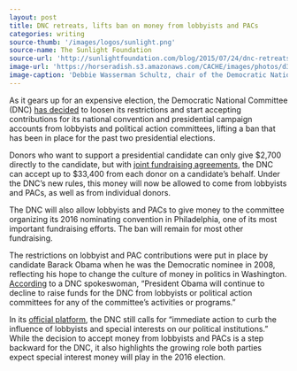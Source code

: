 ```yaml
---
layout: post
title: DNC retreats, lifts ban on money from lobbyists and PACs
categories: writing
source-thumb: '/images/logos/sunlight.png'
source-name: The Sunlight Foundation
source-url: 'http://sunlightfoundation.com/blog/2015/07/24/dnc-retreats-lifts-ban-on-money-from-lobbyists-and-pacs/'
image-url: 'https://horseradish.s3.amazonaws.com/CACHE/images/photos/d3/5e/d536db1143b2/debbie-wasserman-schultz-800.jpg'
image-caption: 'Debbie Wasserman Schultz, chair of the Democratic National Committee, speaks at the 2012 Democratic National Convention in Charlotte, N.C. (Photo credit: Christopher Dilts, Obama for America)'
---
```



As it gears up for an expensive election, the Democratic National Committee (DNC) [has decided](http://www.washingtonpost.com/blogs/post-politics/wp/2015/07/23/lobbyists-welcome-dnc-changes-convention-donation-rules-set-by-obama/) to loosen its restrictions and start accepting contributions for its national convention and presidential campaign accounts from lobbyists and political action committees, lifting a ban that has been in place for the past two presidential elections.

Donors who want to support a presidential candidate can only give \$2,700 directly to the candidate, but with [joint fundraising agreements](http://www.politico.com/story/2015/07/clinton-puts-tight-grip-on-dnc-wallet-119748.html), the DNC can accept up to \$33,400 from each donor on a candidate’s behalf. Under the DNC’s new rules, this money will now be allowed to come from lobbyists and PACs, as well as from individual donors.

The DNC will also allow lobbyists and PACs to give money to the committee organizing its 2016 nominating convention in Philadelphia, one of its most important fundraising efforts. The ban will remain for most other fundraising.

The restrictions on lobbyist and PAC contributions were put in place by candidate Barack Obama when he was the Democratic nominee in 2008, reflecting his hope to change the culture of money in politics in Washington. [According](http://www.nytimes.com/politics/first-draft/2015/07/23/d-n-c-lifts-ban-on-convention-fund-raising/) to a DNC spokeswoman, “President Obama will continue to decline to raise funds for the DNC from lobbyists or political action committees for any of the committee’s activities or programs.”

In its [official platform](https://www.democrats.org/party-platform#finance-reform), the DNC still calls for “immediate action to curb the influence of lobbyists and special interests on our political institutions.” While the decision to accept money from lobbyists and PACs is a step backward for the DNC, it also highlights the growing role both parties expect special interest money will play in the 2016 election.
